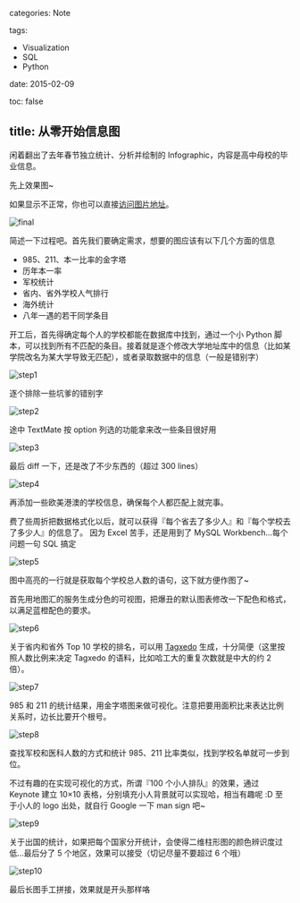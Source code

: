 categories: Note

tags:

- Visualization
- SQL
- Python

date: 2015-02-09

toc: false

title: 从零开始信息图
---

闲着翻出了去年春节独立统计、分析并绘制的 Infographic，内容是高中母校的毕业信息。

先上效果图~

<!--more-->

如果显示不正常，你也可以直接[访问图片地址](http://7u2gqx.com1.z0.glb.clouddn.com/从零开始信息图0.jpg)。

![final](http://7u2gqx.com1.z0.glb.clouddn.com/从零开始信息图0.jpg)

简述一下过程吧。首先我们要确定需求，想要的图应该有以下几个方面的信息

* 985、211、本一比率的金字塔
* 历年本一率
* 军校统计
* 省内、省外学校人气排行
* 海外统计
* 八年一遇的若干同学条目

开工后，首先得确定每个人的学校都能在数据库中找到，通过一个小 Python 脚本，可以找到所有不匹配的条目。接着就是逐个修改大学地址库中的信息（比如某学院改名为某大学导致无匹配），或者录取数据中的信息（一般是错别字）

![step1](http://7u2gqx.com1.z0.glb.clouddn.com/从零开始信息图1.png)

逐个排除一些坑爹的错别字

![step2](http://7u2gqx.com1.z0.glb.clouddn.com/从零开始信息图2.png)

途中 TextMate 按 option 列选的功能拿来改一些条目很好用

![step3](http://7u2gqx.com1.z0.glb.clouddn.com/从零开始信息图3.png)

最后 diff 一下，还是改了不少东西的（超过 300 lines）

![step4](http://7u2gqx.com1.z0.glb.clouddn.com/从零开始信息图4.png)

再添加一些欧美港澳的学校信息，确保每个人都匹配上就完事。

费了些周折把数据格式化以后，就可以获得『每个省去了多少人』和『每个学校去了多少人』的信息了。
因为 Excel 苦手，还是用到了 MySQL Workbench…每个问题一句 SQL 搞定

![step5](http://7u2gqx.com1.z0.glb.clouddn.com/从零开始信息图5.png)

图中高亮的一行就是获取每个学校总人数的语句，这下就方便作图了~

首先用地图汇的服务生成分色的可视图，把爆丑的默认图表修改一下配色和格式，以满足蓝橙配色的要求。

![step6](http://7u2gqx.com1.z0.glb.clouddn.com/从零开始信息图6.png)

关于省内和省外 Top 10 学校的排名，可以用 [Tagxedo](http://tagxedo.com) 生成，十分简便（这里按照人数比例来决定 Tagxedo 的语料，比如哈工大的重复次数就是中大的约 2 倍）。

![step7](http://7u2gqx.com1.z0.glb.clouddn.com/从零开始信息图7.png)

985 和 211 的统计结果，用金字塔图来做可视化。注意把要用面积比来表达比例关系时，边长比要开个根号。

![step8](http://7u2gqx.com1.z0.glb.clouddn.com/从零开始信息图8.png)

查找军校和医科人数的方式和统计 985、211 比率类似，找到学校名单就可一步到位。

不过有趣的在实现可视化的方式，所谓『100 个小人排队』的效果，通过 Keynote 建立 10×10 表格，分别填充小人背景就可以实现哈，相当有趣呢 :D 至于小人的 logo 出处，就自行 Google 一下 man sign 吧~

![step9](http://7u2gqx.com1.z0.glb.clouddn.com/从零开始信息图9.png)

关于出国的统计，如果把每个国家分开统计，会使得二维柱形图的颜色辨识度过低…最后分了 5 个地区，效果可以接受（切记尽量不要超过 6 个哦）

![step10](http://7u2gqx.com1.z0.glb.clouddn.com/从零开始信息图10.png)

最后长图手工拼接，效果就是开头那样咯
